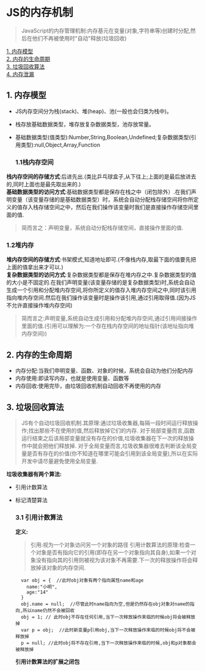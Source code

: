 # JS的内存机制
>JavaScript的内存管理机制:内存基元在变量(对象,字符串等)创建时分配,然后在他们不再被使用时"自动"释放(垃圾回收)

[1. 内存模型](#内存模型)  
[2. 内存的生命周期](#内存的生命周期)  
[3. 垃圾回收算法](#垃圾回收算法)  
[4. 内存泄漏](#内存泄漏)  

## <a id="内存模型">1. 内存模型</a>
* JS内存空间分为栈(stack)、堆(heap)、池(一般也会归类为栈中)。   
* 栈存放基础数据类型，堆存放复杂数据类型，池存放常量。  
* 基础数据类型(值类型):Number,String,Boolean,Undefined;复杂数据类型(引用类型):null,Object,Array,Function  

  ### 1.1栈内存空间
**栈内存空间的存储方式**:后进先出.(类比乒乓球盒子,从下往上;上面的是最后放进去的,同时上面也是最先取出来的.)  
**基础数据类型的访问方式**:基础数据类型都是保存在栈之中（闭包除外）.在我们声明变量（该变量存储的是基础数据类型）时，系统会自动分配栈存储空间将你所定义的值存入栈存储空间之中，然后在我们操作该变量时我们是直接操作存储空间里面的值.   

>简而言之：声明变量，系统自动分配栈存储空间，直接操作里面的值.  

  ### 1.2堆内存
  
**堆内存空间的存储方式**:书架模式,知道地址即可.(不像栈内存,取最下面的值要先把上面的值拿出来才可以.)  
**复杂数据类型的访问方式**:复杂数据类型都是保存在堆内存之中.复杂数据类型的值的大小是不固定的.在我们声明变量(该变量存储的是复杂数据类型)时,系统会自动生成一个引用和分配堆内存空间,将你所定义的值存入堆内存空间之中,同时该引用指向堆内存空间.然后在我们操作该变量时是操作该引用,通过引用取得值.(因为JS不允许直接操作堆内存空间)  
>简而言之:声明变量,系统自动生成引用和分配堆内存空间,通过引用间接操作里面的值.(引用可以理解为:一个存在栈内存空间的地址指针(该地址指向堆内存空间))  

## <a id="内存的生命周期">2. 内存的生命周期</a>

* 内存分配:当我们申明变量、函数、对象的时候，系统会自动为他们分配内存
* 内存使用:即读写内存，也就是使用变量、函数等
* 内存回收:使用完毕，由垃圾回收机制自动回收不再使用的内存

## <a id="垃圾回收算法">3. 垃圾回收算法</a>

>JS有个自动垃圾回收机制.其原理:通过垃圾收集器,每隔一段时间运行释放操作;找出那些不在使用的值,然后释放掉它们的内存.
>对于局部变量而言,函数运行结束之后该局部变量就没有存在的价值,垃圾收集器在下一次的释放操作中就会把他们释放掉.
>对于全局变量而言,垃圾收集器很难去判断该全局变量是否有存在的价值(你不知道在哪里可能会引用到该全局变量),所以在实际开发中请尽量避免使用全局变量.

**垃圾收集器有两个算法:**
* 引用计数算法
* 标记清楚算法

  ### 3.1 引用计数算法
  
  **定义:**
  
  >引用:视为一个对象访问另一个对象的路径
  >引用计数算法的原理:检查一个对象是否有指向它的引用(即存在另一个对象指向其自身),如果一个对象没有指向其的引用则被视为该对象不再需要.下一次的释放操作将会释放掉该对象的内存空间.
  
  ```
    var obj = {  //此时obj对象有两个指向属性name和age
      name:"小明",
      age:"14"
    }
    obj.name = null;  //尽管此时name指向为空,但是仍然存在obj对象对name的指向,所以name仍然不会被回收
    obj = 1; // 此时obj不存在任何引用,当下一次释放操作来临的时候obj将会被释放掉
    var p = obj;  //此时新变量p引用obj,当下一次释放操作来临的时候obj将不会被释放掉
    p = null; //此时obj将不存在引用,当下一次释放操作来临的时候,obj和p对象都会被释放掉
  ```
  
  **引用计数算法的扩展之闭包**

